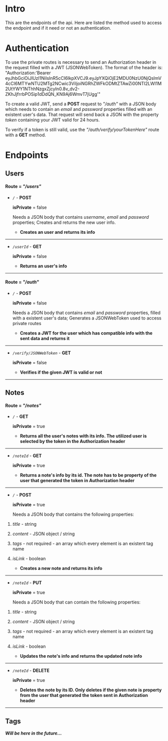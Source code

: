 # Intro

This are the endpoints of the api. Here are listed the method used to access
the endpoint and if it need or not an authentication.

# Authentication

To use the private routes is necessary to send an Authorization header in the request filled with a JWT (JSONWebToken). The format of the header is: "Authorization:'Bearer eyJhbGciOiJIUzI1NiIsInR5cCI6IkpXVCJ9.eyJpYXQiOjE2MDU0NzU0NjQsImV4cCI6MTYwNTU2MTg2NCwic3ViIjoiNGRhZWFkODMtZTAwZi00NTI2LWI1M2UtYWY1NThhNzgxZjcyIn0.8v_dv2-ZKhJjfrrbPOSip1dDdQN_KN9Aj6WmvT7jUgg'"

To create a valid JWT, send a **POST** request to _"/auth"_ with a JSON body which needs to contain
an _email_ and _password_ properties filled with an existent user's data. That request will send back a JSON
with the property _token_ containing your JWT valid for 24 hours.

To verify if a token is still valid, use the _"/auth/verify/yourTokenHere"_ route with a **GET** method.

# Endpoints

## Users

#### Route = _"/users"_

-   _`/`_ - **POST**

    **isPrivate** = false

    Needs a JSON body that contains _username_, _email_ and _password_ properties;
    Creates and returns the new user info.

    -   **Creates an user and returns its info**

---

-   _`/userId`_ - **GET**

    **isPrivate** = false

    -   **Returns an user's info**

---

#### Route = _"/auth"_

-   _`/`_ - **POST**

    **isPrivate** = false

    Needs a JSON body that contains _email_ and _password_ properties, filled with a existent user's data;
    Generates a JSONWebToken used to access private routes

    -   **Creates a JWT for the user which has compatible info with the sent data and returns it**

---

-   _`/verify/JSONWebToken`_ - **GET**

    **isPrivate** = false

    -   **Verifies if the given JWT is valid or not**

---

## Notes

#### Route = _"/notes"_

-   _`/`_ - **GET**

    **isPrivate** = true

    -   **Returns all the user's notes with its info. The utilized user is selected by the token in the Authorization header**

---

-   _`/noteId`_ - **GET**

    **isPrivate** = true

    -   **Returns a note's info by its id. The note has to be property of the user that generated the token in Authorization header**

---

-   _`/`_ - **POST**

    **isPrivate** = true

    Needs a JSON body that contains the following properties:

1. _title_ - string
2. _content_ - JSON object / string
3. _tags_ - not required - an array which every element is an existent tag name
4. _isLink_ - boolean

    - **Creates a new note and returns its info**

---

-   _`/noteId`_ - **PUT**

    **isPrivate** = true

    Needs a JSON body that can contain the following properties:

1. _title_ - string
2. _content_ - JSON object / string
3. _tags_ - not required - an array which every element is an existent tag name
4. _isLink_ - boolean

    - **Updates the note's info and returns the updated note info**

---

-   _`/noteId`_ - **DELETE**

    **isPrivate** = true

    -   **Deletes the note by its ID. Only deletes if the given note is property from the user that generated the token sent in Authorization header**

---

## Tags

**_Will be here in the future..._**
